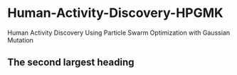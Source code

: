 # Human-Activity-Discovery-HPGMK
Human Activity Discovery Using Particle Swarm Optimization with Gaussian Mutation

## The second largest heading
